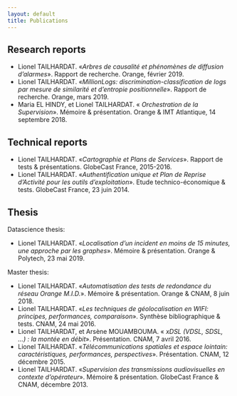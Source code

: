 ```yaml
---
layout: default
title: Publications
---
```


## Research reports

* Lionel TAILHARDAT. «*Arbres de causalité et phénomènes de diffusion d’alarmes*». Rapport de recherche. Orange, février 2019.
* Lionel TAILHARDAT. «*MillionLogs: discrimination-classification de logs par mesure de similarité et d’entropie positionnelle*». Rapport de recherche. Orange, mars 2019.
* Maria EL HINDY, et Lionel TAILHARDAT. « *Orchestration de la Supervision*». Mémoire & présentation. Orange & IMT Atlantique, 14 septembre 2018.

## Technical reports

* Lionel TAILHARDAT. «*Cartographie et Plans de Services*». Rapport de tests & présentations. GlobeCast France, 2015-2016.
* Lionel TAILHARDAT. «*Authentification unique et Plan de Reprise d’Activité pour les outils d’exploitation*». Etude technico-économique & tests. GlobeCast France, 23 juin 2014.

## Thesis

Datascience thesis:
* Lionel TAILHARDAT. «*Localisation d’un incident en moins de 15 minutes, une approche par les graphes*». Mémoire & présentation. Orange & Polytech, 23 mai 2019.

Master thesis:
* Lionel TAILHARDAT. «*Automatisation des tests de redondance du réseau Orange M.I.D.*». Mémoire & présentation. Orange & CNAM, 8 juin 2018.
* Lionel TAILHARDAT. «*Les techniques de géolocalisation en WIFI: principes, performances, comparaison*». Synthèse bibliographique & tests. CNAM, 24 mai 2016.
* Lionel TAILHARDAT, et Arsène MOUAMBOUMA. « *xDSL (VDSL, SDSL, ...) : la montée en débit*». Présentation. CNAM, 7 avril 2016.
* Lionel TAILHARDAT. «*Télécommunications spatiales et espace lointain: caractéristiques, performances, perspectives*». Présentation. CNAM, 12 décembre 2015.
* Lionel TAILHARDAT. «*Supervision des transmissions audiovisuelles en contexte d’opérateur*». Mémoire & présentation. GlobeCast France & CNAM, décembre 2013.
